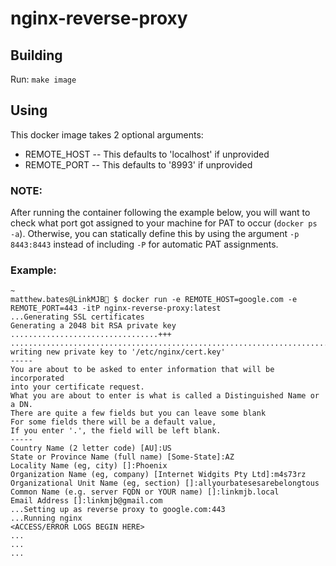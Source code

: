 # nginx-reverse-proxy

## Building

Run: `make image`

## Using

This docker image takes 2 optional arguments:
- REMOTE_HOST
-- This defaults to 'localhost' if unprovided
- REMOTE_PORT
-- This defaults to '8993' if unprovided

### NOTE:
After running the container following the example below, you will want to check what port got assigned to your machine for PAT to occur (`docker ps -a`).
Otherwise, you can statically define this by using the argument `-p 8443:8443` instead of including `-P` for automatic PAT assignments.

### Example:

```
~
matthew.bates@LinkMJB🍺 $ docker run -e REMOTE_HOST=google.com -e REMOTE_PORT=443 -itP nginx-reverse-proxy:latest
...Generating SSL certificates
Generating a 2048 bit RSA private key
.................................+++
.......................................................................................................................................................................+++
writing new private key to '/etc/nginx/cert.key'
-----
You are about to be asked to enter information that will be incorporated
into your certificate request.
What you are about to enter is what is called a Distinguished Name or a DN.
There are quite a few fields but you can leave some blank
For some fields there will be a default value,
If you enter '.', the field will be left blank.
-----
Country Name (2 letter code) [AU]:US
State or Province Name (full name) [Some-State]:AZ
Locality Name (eg, city) []:Phoenix
Organization Name (eg, company) [Internet Widgits Pty Ltd]:m4s73rz
Organizational Unit Name (eg, section) []:allyourbatesesarebelongtous
Common Name (e.g. server FQDN or YOUR name) []:linkmjb.local
Email Address []:linkmjb@gmail.com
...Setting up as reverse proxy to google.com:443
...Running nginx
<ACCESS/ERROR LOGS BEGIN HERE>
...
...
...
```

